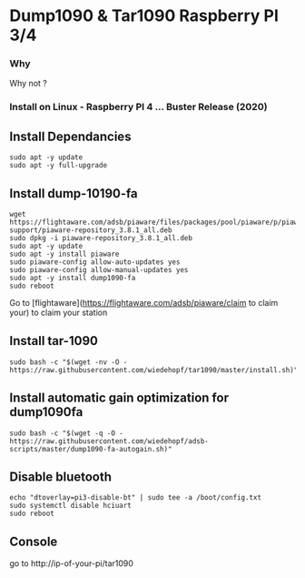 # Dump1090 & Tar1090 Raspberry PI 3/4 #

### Why ###
Why not ?

### Install on Linux - Raspberry PI 4 ... Buster Release (2020) ###

## Install Dependancies ##
```console
sudo apt -y update
sudo apt -y full-upgrade
```

## Install dump-10190-fa ##
```console
wget https://flightaware.com/adsb/piaware/files/packages/pool/piaware/p/piaware-support/piaware-repository_3.8.1_all.deb
sudo dpkg -i piaware-repository_3.8.1_all.deb
sudo apt -y update
sudo apt -y install piaware
sudo piaware-config allow-auto-updates yes
sudo piaware-config allow-manual-updates yes
sudo apt -y install dump1090-fa
sudo reboot
```
Go to [flightaware](https://flightaware.com/adsb/piaware/claim to claim your) to claim your station


## Install tar-1090 ##
```console
sudo bash -c "$(wget -nv -O - https://raw.githubusercontent.com/wiedehopf/tar1090/master/install.sh)"
```

## Install automatic gain optimization for dump1090fa ##
```console
sudo bash -c "$(wget -q -O - https://raw.githubusercontent.com/wiedehopf/adsb-scripts/master/dump1090-fa-autogain.sh)"
```

## Disable bluetooth ##
```console
echo "dtoverlay=pi3-disable-bt" | sudo tee -a /boot/config.txt
sudo systemctl disable hciuart
sudo reboot
```

## Console ##
go to http://ip-of-your-pi/tar1090
